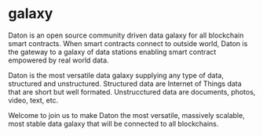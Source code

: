 # galaxy

Daton is an open source community driven data galaxy for all blockchain smart contracts. When smart contracts connect to outside world, Daton is the gateway to a galaxy of data stations enabling smart contract empowered by real world data.

Daton is the most versatile data galaxy supplying any type of data, structured and unstructured. Structured data are Internet of Things data that are short but well formated. Unstrucctured data are documents, photos, video, text, etc.

Welcome to join us to make Daton the most versatile, massively scalable, most stable data galaxy that will be connected to all blockchains.
